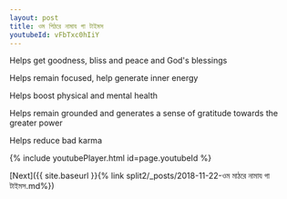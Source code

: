 ```yaml
---
layout: post
title: ওম পিঠরে নামায গা টাইমস
youtubeId: vFbTxc0hIiY
---
```

 
 
Helps get goodness, bliss and peace and God's blessings
 
Helps remain focused, help generate inner energy 
 
Helps boost physical and mental health 
 
Helps remain grounded and generates a sense of gratitude towards the greater power 
 
Helps reduce bad karma
 
 
 
 


{% include youtubePlayer.html id=page.youtubeId %}
 
[Next]({{ site.baseurl }}{% link  split2/_posts/2018-11-22-ওম মাঠরে নামায গা টাইমস.md%})
 
